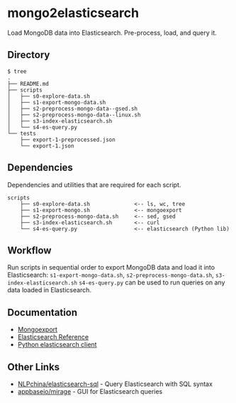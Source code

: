 # mongo2elasticsearch

Load MongoDB data into Elasticsearch. Pre-process, load, and query it.

## Directory

```
$ tree
.
├── README.md
├── scripts
│   ├── s0-explore-data.sh
│   ├── s1-export-mongo-data.sh
│   ├── s2-preprocess-mongo-data--gsed.sh
│   ├── s2-preprocess-mongo-data--linux.sh
│   ├── s3-index-elasticsearch.sh
│   └── s4-es-query.py
└── tests
    ├── export-1-preprocessed.json
    └── export-1.json
```

## Dependencies

Dependencies and utilities that are required for each script.

```
scripts
    ├── s0-explore-data.sh              <-- ls, wc, tree
    ├── s1-export-mongo.sh              <-- mongoexport
    ├── s2-preprocess-mongo-data.sh     <-- sed, gsed
    ├── s3-index-elasticsearch.sh       <-- curl
    └── s4-es-query.py                  <-- elasticsearch (Python lib)
```


## Workflow

Run scripts in sequential order to export MongoDB data and load it into Elasticsearch: `s1-export-mongo-data.sh`, `s2-preprocess-mongo-data.sh`, `s3-index-elasticsearch.sh` 
`s4-es-query.py` can be used to run queries on any data loaded in Elasticsearch.


## Documentation

- [Mongoexport](https://docs.mongodb.com/manual/reference/program/mongoexport/)
- [Elasticsearch Reference](https://www.elastic.co/guide/en/elasticsearch/reference/index.html)
- [Python elasticsearch client](https://elasticsearch-py.readthedocs.io)


## Other Links

- [NLPchina/elasticsearch-sql](https://github.com/NLPchina/elasticsearch-sql) - Query Elasticsearch with SQL syntax
- [appbaseio/mirage](https://github.com/appbaseio/mirage) - GUI for Elasticsearch queries




